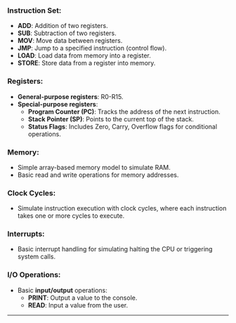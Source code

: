 ### Instruction Set:
- **ADD**: Addition of two registers.
- **SUB**: Subtraction of two registers.
- **MOV**: Move data between registers.
- **JMP**: Jump to a specified instruction (control flow).
- **LOAD**: Load data from memory into a register.
- **STORE**: Store data from a register into memory.

### Registers:
- **General-purpose registers**: R0-R15.
- **Special-purpose registers**:
  - **Program Counter (PC)**: Tracks the address of the next instruction.
  - **Stack Pointer (SP)**: Points to the current top of the stack.
  - **Status Flags**: Includes Zero, Carry, Overflow flags for conditional operations.

### Memory:
- Simple array-based memory model to simulate RAM.
- Basic read and write operations for memory addresses.

### Clock Cycles:
- Simulate instruction execution with clock cycles, where each instruction takes one or more cycles to execute.

### Interrupts:
- Basic interrupt handling for simulating halting the CPU or triggering system calls.

### I/O Operations:
- Basic **input/output** operations:
  - **PRINT**: Output a value to the console.
  - **READ**: Input a value from the user.

---

